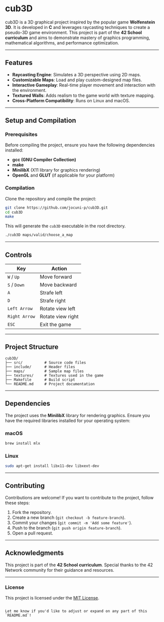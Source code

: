 # cub3D

cub3D is a 3D graphical project inspired by the popular game **Wolfenstein 3D**. It is developed in **C** and leverages raycasting techniques to create a pseudo-3D game environment. This project is part of the **42 School curriculum** and aims to demonstrate mastery of graphics programming, mathematical algorithms, and performance optimization.

---

## Features

- **Raycasting Engine**: Simulates a 3D perspective using 2D maps.
- **Customizable Maps**: Load and play custom-designed map files.
- **Interactive Gameplay**: Real-time player movement and interaction with the environment.
- **Textured Walls**: Adds realism to the game world with texture mapping.
- **Cross-Platform Compatibility**: Runs on Linux and macOS.

---

## Setup and Compilation

### Prerequisites

Before compiling the project, ensure you have the following dependencies installed:

- **gcc (GNU Compiler Collection)**
- **make**
- **MinilibX** (X11 library for graphics rendering)
- **OpenGL** and **GLUT** (if applicable for your platform)

### Compilation

Clone the repository and compile the project:

```bash
git clone https://github.com/jocuni-p/cub3D.git
cd cub3D
make
```

This will generate the `cub3D` executable in the root directory.
```bash
./cub3D maps/valid/choose_a_map
```

---

## Controls

| Key           | Action                    |
| ------------- | ------------------------- |
| `W` / `Up`    | Move forward              |
| `S` / `Down`  | Move backward             |
| `A`           | Strafe left               |
| `D`           | Strafe right              |
| `Left Arrow`  | Rotate view left          |
| `Right Arrow` | Rotate view right         |
| `ESC`         | Exit the game             |

---

## Project Structure

```plaintext
cub3D/
├── src/          # Source code files
├── include/      # Header files
├── maps/         # Sample map files
├── textures/     # Textures used in the game
├── Makefile      # Build script
└── README.md     # Project documentation
```

---

## Dependencies

The project uses the **MinilibX** library for rendering graphics. Ensure you have the required libraries installed for your operating system:

### macOS
```bash
brew install mlx
```

### Linux
```bash
sudo apt-get install libx11-dev libxext-dev
```

---

## Contributing

Contributions are welcome! If you want to contribute to the project, follow these steps:

1. Fork the repository.
2. Create a new branch (`git checkout -b feature-branch`).
3. Commit your changes (`git commit -m 'Add some feature'`).
4. Push to the branch (`git push origin feature-branch`).
5. Open a pull request.

---

## Acknowledgments

This project is part of the **42 School curriculum**. Special thanks to the 42 Network community for their guidance and resources.

---

### License

This project is licensed under the [MIT License](./LICENSE).
```

Let me know if you'd like to adjust or expand on any part of this `README.md`!
